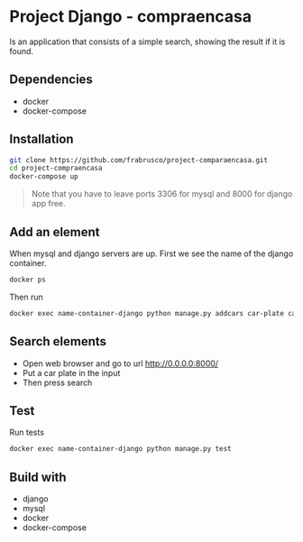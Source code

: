 # Project Django - compraencasa

Is an application that consists of a simple search, showing the result if it is found.

## Dependencies
- docker
- docker-compose


## Installation
```sh
git clone https://github.com/frabrusco/project-comparaencasa.git
cd project-compraencasa
docker-compose up
```
> Note that you have to leave ports 3306 for mysql and 8000 for django app free.

## Add an element
When mysql and django servers are up.
First we see the name of the django container.
```sh
docker ps
```
Then run
```sh
docker exec name-container-django python manage.py addcars car-plate car-name
```

## Search elements
- Open web browser and go to url http://0.0.0.0:8000/
- Put a car plate in the input
- Then press search

## Test 
Run tests
```sh
docker exec name-container-django python manage.py test
```

## Build with
- django
- mysql
- docker
- docker-compose
